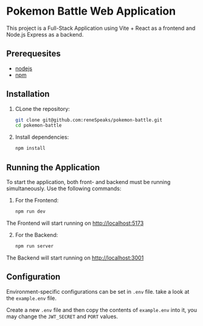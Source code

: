 # Pokemon Battle Web Application

This project is a Full-Stack Application using Vite + React as a frontend and Node.js Express as a backend.

## Prerequesites

- [nodejs](https://nodejs.org/)
- [npm](https://www.npmjs.com/)

## Installation

1. CLone the repository:

   ```bash
   git clone git@github.com:reneSpeaks/pokemon-battle.git
   cd pokemon-battle
   ```
   
2. Install dependencies:

   ```bash
   npm install
   ```
   
## Running the Application

To start the application, both front- and backend must be running simultaneously. Use the following commands:

1. For the Frontend:

    ```bash
    npm run dev
    ```

The Frontend will start running on [http://localhost:5173](http://localhost:5173)
   
2. For the Backend:

    ```bash
    npm run server
    ```

The Backend will start running on [http://localhost:3001](http://localhost:3001)

## Configuration

Environment-specific configurations can be set in `.env` file. take a look at the `example.env` file.

Create a new `.env` file and then copy the contents of `example.env` into it, you may change the `JWT_SECRET` and `PORT` values.